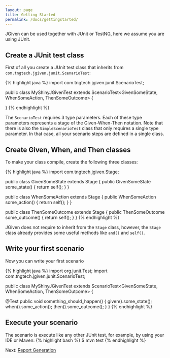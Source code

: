 ```yaml
---
layout: page
title: Getting Started
permalink: /docs/gettingstarted/
---
```


JGiven can be used together with JUnit or TestNG, here we assume you are using JUnit.

## Create a JUnit test class

First of all you create a JUnit test class that inherits from `com.tngtech.jgiven.junit.ScenarioTest`:

{% highlight java %}
import com.tngtech.jgiven.junit.ScenarioTest;

public class MyShinyJGivenTest extends
   ScenarioTest<GivenSomeState, WhenSomeAction, ThenSomeOutcome> {

}
{% endhighlight %}

The `ScenarioTest` requires 3 type parameters. Each of these type parameters represents a stage of the Given-When-Then notation. Note that there is also the `SimpleScenarioTest` class that only requires a single type parameter. In that case, all your scenario steps are defined in a single class.

## Create Given, When, and Then classes

To make your class compile, create the following three classes:

{% highlight java %}
import com.tngtech.jgiven.Stage;

public class GivenSomeState extends Stage<GivenSomeState> {
   public GivenSomeState some_state() {
      return self();
   }
}

public class WhenSomeAction extends Stage<WhenSomeAction> {
   public WhenSomeAction some_action() {
      return self();
   }
}

public class ThenSomeOutcome extends Stage<ThenSomeOutcome> {
   public ThenSomeOutcome some_outcome() {
      return self();
   }
}
{% endhighlight %}

JGiven does not require to inherit from the `Stage` class, however, the `Stage` class already provides some useful methods like `and()` and `self()`.

## Write your first scenario

Now you can write your first scenario

{% highlight java %}
import org.junit.Test;
import com.tngtech.jgiven.junit.ScenarioTest;

public class MyShinyJGivenTest extends
   ScenarioTest<GivenSomeState, WhenSomeAction, ThenSomeOutcome> {

   @Test
   public void something_should_happen() {
      given().some_state();
      when().some_action();
      then().some_outcome();
   }
}
{% endhighlight %}

## Execute your scenario

The scenario is execute like any other JUnit test, for example, by using your IDE or Maven:
{% highlight bash %}
$ mvn test
{% endhighlight %}

Next: [Report Generation]({{site.baseurl}}/docs/reportgeneration/)
